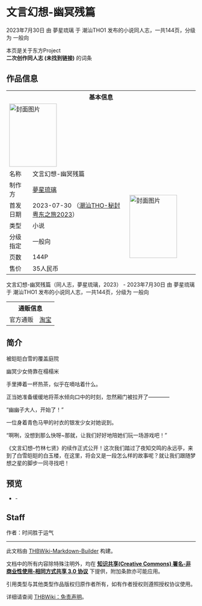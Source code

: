 # 文言幻想-幽冥残篇

<!-- source html: G:\repos\THBWiki-Markdown-Builder\THBWikiMarkdown\Temp\main\6\6d\ns0%3A%E6%96%87%E8%A8%80%E5%B9%BB%E6%83%B3-%E5%B9%BD%E5%86%A5%E6%AE%8B%E7%AF%87.html -->

2023年7月30日 由 夢星琉璃 于 潮汕THO1 发布的小说同人志，一共144页，分级为 一般向

本页是关于东方Project  
 **二次创作同人志 (未找到链接)** 的词条
## 作品信息

<table><tbody><tr><th colspan="3">基本信息</th></tr><tr><td class="cover-artwork-mobile" colspan="2"><a href="./文件-文言幻想-幽冥残篇封面.jpg.md" class="image" title="封面图片"><img alt="封面图片" src="https://upload.thwiki.cc/thumb/c/c4/%E6%96%87%E8%A8%80%E5%B9%BB%E6%83%B3-%E5%B9%BD%E5%86%A5%E6%AE%8B%E7%AF%87%E5%B0%81%E9%9D%A2.jpg/126px-%E6%96%87%E8%A8%80%E5%B9%BB%E6%83%B3-%E5%B9%BD%E5%86%A5%E6%AE%8B%E7%AF%87%E5%B0%81%E9%9D%A2.jpg" decoding="async" loading="lazy" width="126" height="168" srcset="https://upload.thwiki.cc/thumb/c/c4/%E6%96%87%E8%A8%80%E5%B9%BB%E6%83%B3-%E5%B9%BD%E5%86%A5%E6%AE%8B%E7%AF%87%E5%B0%81%E9%9D%A2.jpg/189px-%E6%96%87%E8%A8%80%E5%B9%BB%E6%83%B3-%E5%B9%BD%E5%86%A5%E6%AE%8B%E7%AF%87%E5%B0%81%E9%9D%A2.jpg 1.5x, https://upload.thwiki.cc/thumb/c/c4/%E6%96%87%E8%A8%80%E5%B9%BB%E6%83%B3-%E5%B9%BD%E5%86%A5%E6%AE%8B%E7%AF%87%E5%B0%81%E9%9D%A2.jpg/252px-%E6%96%87%E8%A8%80%E5%B9%BB%E6%83%B3-%E5%B9%BD%E5%86%A5%E6%AE%8B%E7%AF%87%E5%B0%81%E9%9D%A2.jpg 2x" data-file-width="861" data-file-height="1148"></a></td>
</tr><tr><td class="label">名称</td><td colspan="2"> 文言幻想-幽冥残篇 </td></tr><tr><td class="label">制作方</td><td><a href="./夢星琉璃.md" title="夢星琉璃">夢星琉璃</a></td><td class="cover-artwork" rowspan="6" style="min-width:168px;"><a href="./文件-文言幻想-幽冥残篇封面.jpg.md" class="image" title="封面图片"><img alt="封面图片" src="https://upload.thwiki.cc/thumb/c/c4/%E6%96%87%E8%A8%80%E5%B9%BB%E6%83%B3-%E5%B9%BD%E5%86%A5%E6%AE%8B%E7%AF%87%E5%B0%81%E9%9D%A2.jpg/126px-%E6%96%87%E8%A8%80%E5%B9%BB%E6%83%B3-%E5%B9%BD%E5%86%A5%E6%AE%8B%E7%AF%87%E5%B0%81%E9%9D%A2.jpg" decoding="async" loading="lazy" width="126" height="168" srcset="https://upload.thwiki.cc/thumb/c/c4/%E6%96%87%E8%A8%80%E5%B9%BB%E6%83%B3-%E5%B9%BD%E5%86%A5%E6%AE%8B%E7%AF%87%E5%B0%81%E9%9D%A2.jpg/189px-%E6%96%87%E8%A8%80%E5%B9%BB%E6%83%B3-%E5%B9%BD%E5%86%A5%E6%AE%8B%E7%AF%87%E5%B0%81%E9%9D%A2.jpg 1.5x, https://upload.thwiki.cc/thumb/c/c4/%E6%96%87%E8%A8%80%E5%B9%BB%E6%83%B3-%E5%B9%BD%E5%86%A5%E6%AE%8B%E7%AF%87%E5%B0%81%E9%9D%A2.jpg/252px-%E6%96%87%E8%A8%80%E5%B9%BB%E6%83%B3-%E5%B9%BD%E5%86%A5%E6%AE%8B%E7%AF%87%E5%B0%81%E9%9D%A2.jpg 2x" data-file-width="861" data-file-height="1148"></a></td>
</tr><tr><td class="label">首发日期</td><td>2023-07-30&#160;（<a href="/展会作品列表?e=%E6%BD%AE%E6%B1%95THO-%E7%A7%98%E5%B0%81%E7%B2%A4%E4%B8%9C%E4%B9%8B%E6%97%85%231">潮汕THO-秘封粤东之旅2023</a>）</td></tr><tr><td class="label">类型</td><td>小说</td></tr><tr><td class="label">分级指定</td><td>一般向</td></tr><tr><td class="label">页数</td><td>144P</td></tr><tr><td class="label">售价</td><td>35人民币</td></tr></tbody></table>

文言幻想-幽冥残篇（同人志，夢星琉璃，2023） - 2023年7月30日 由 夢星琉璃 于 潮汕THO1 发布的小说同人志，一共144页，分级为 一般向

<table><tbody><tr><th colspan="3">通贩信息</th></tr><tr><td class="label">官方通贩</td><td colspan="2"><a rel="nofollow" class="external text" href="https://item.taobao.com/item.htm?id=730814309404">淘宝</a></td></tr></tbody></table>


## 简介
  
被皑皑白雪的覆盖庭院 
  
  
幽冥少女倚靠在榻榻米
  
  
手里捧着一杯热茶，似乎在嘀咕着什么。
  
  
正当她准备缓缓地将茶水倾向口中的时刻，忽然厢门被拉开了————
  
  
“幽幽子大人，开始了！”
  
  
一位身着青色马甲的衬衣的银发少女对她说到。
  
  
“啊咧，没想到那么快呀~那就，让我们好好地陪她们玩一场游戏吧！”
  
  
《文言幻想–竹林七贤》的续作正式公开！这次我们踏过了夜知交鸣的永远亭，来到了白雪皑皑的白玉楼，在这里，将会又是一段怎么样的故事呢？就让我们跟随梦想之星的脚步一同寻找吧！
  

## 预览
- [](./文件-文言幻想-幽冥残篇预览图1.png.md)- [](./文件-文言幻想-幽冥残篇预览图2.png.md)

## Staff
  
作者：时间胜于运气
  
  
  

  





---

此文档由 [THBWiki-Markdown-Builder](https://github.com/Delsin-Yu/THBWiki-Markdown-Builder) 构建。

文档中的所有内容除特殊注明外，均在 [**知识共享(Creative Commons) 署名-非商业性使用-相同方式共享 3.0 协议**](https://creativecommons.org/licenses/by-sa/3.0/deed.zh-hans) 下提供，附加条款亦可能应用。

引用类型与其他类型作品版权归原作者所有，如有作者授权则遵照授权协议使用。

详细请查阅 [THBWiki：免责声明](https://thbwiki.cc/THBWiki:%E5%85%8D%E8%B4%A3%E5%A3%B0%E6%98%8E)。

